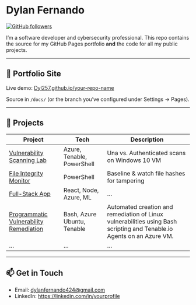 # Dylan Fernando

[![GitHub followers](https://img.shields.io/github/followers/Dyl257?style=social)](https://github.com/Dyl257)

I’m a software developer and cybersecurity professional. This repo contains the source for my GitHub Pages portfolio **and** the code for all my public projects.

---

## 📂 Portfolio Site
Live demo: [Dyl257.github.io/your-repo-name](https://Dyl257.github.io/your-repo-name/)

Source in `/docs/` (or the branch you’ve configured under Settings → Pages).

---

## 🚀 Projects

| Project | Tech | Description |
| ------- | ---- | ----------- |
| [Vulnerability Scanning Lab](https://github.com/Dyl257/Dyl257/blob/Vulnerability/docs/projects/vuln-scan/README.md) | Azure, Tenable, PowerShell | Una vs. Authenticated scans on Windows 10 VM  |
| [File Integrity Monitor](https://github.com/Dyl257/File-Integrity-Monitor-/) | PowerShell                 | Baseline & watch file hashes for tampering         |
| [Full-Stack App](https://github.com/Dyl257/your-fullstack-repo) | React, Node, Azure, ML | … |
| [Programmatic Vulnerability Remediation](https://github.com/Dyl257/Dyl257/tree/Vulnerability) | Bash, Azure Ubuntu, Tenable | Automated creation and remediation of Linux vulnerabilities using Bash scripting and Tenable.io Agents on an Azure VM. |
| …       | …    | …                                            |

---

## 📫 Get in Touch
- Email: dylanfernando424@gmail.com  
- LinkedIn: https://linkedin.com/in/yourprofile  

